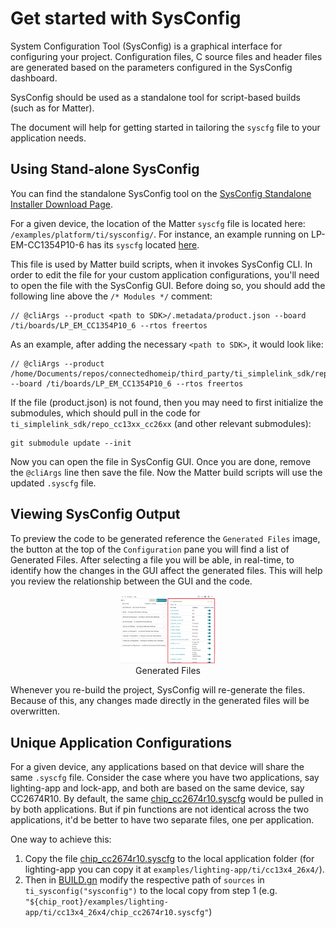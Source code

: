 # Get started with SysConfig

System Configuration Tool (SysConfig) is a graphical interface for configuring
your project. Configuration files, C source files and header files are generated
based on the parameters configured in the SysConfig dashboard.

SysConfig should be used as a standalone tool for script-based builds (such as
for Matter).

The document will help for getting started in tailoring the `syscfg` file to
your application needs.

## Using Stand-alone SysConfig

You can find the standalone SysConfig tool on the
[SysConfig Standalone Installer Download Page](https://www.ti.com/tool/SYSCONFIG).

For a given device, the location of the Matter `syscfg` file is located here:
`/examples/platform/ti/sysconfig/`.
For instance, an example running on LP-EM-CC1354P10-6 has its `syscfg` located [here](../../../../examples/platform/ti/sysconfig/chip_cc1354p10_6.syscfg).

This file is used by Matter build scripts, when it invokes SysConfig CLI. In
order to edit the file for your custom application configurations, you'll need
to open the file with the SysConfig GUI. Before doing so, you should add the
following line above the `/* Modules */` comment:

```
// @cliArgs --product <path to SDK>/.metadata/product.json --board /ti/boards/LP_EM_CC1354P10_6 --rtos freertos
```

As an example, after adding the necessary `<path to SDK>`, it would look like:

```
// @cliArgs --product /home/Documents/repos/connectedhomeip/third_party/ti_simplelink_sdk/repo_cc13xx_cc26xx/.metadata/product.json --board /ti/boards/LP_EM_CC1354P10_6 --rtos freertos
```

If the file (product.json) is not found, then you may need to first initialize the submodules, which should pull in the code for `ti_simplelink_sdk/repo_cc13xx_cc26xx` (and other relevant submodules):

```
git submodule update --init
```

Now you can open the file in SysConfig GUI. Once you are done, remove the
`@cliArgs` line then save the file. Now the Matter build scripts will use the
updated `.syscfg` file.

## Viewing SysConfig Output

To preview the code to be generated reference the `Generated Files` image, the
button at the top of the `Configuration` pane you will find a list of Generated
Files. After selecting a file you will be able, in real-time, to identify how
the changes in the GUI affect the generated files. This will help you review the
relationship between the GUI and the code.

<div style="text-align: center;">
  <img src="images/generated_files_ble.png" alt="Generated Files" width=30%>
  <div class="caption">Generated Files</div>
</div>

Whenever you re-build the project, SysConfig will re-generate the files. Because
of this, any changes made directly in the generated files will be overwritten.

## Unique Application Configurations

For a given device, any applications based on that device will share the same `.syscfg` file.
Consider the case where you have two applications, say lighting-app and lock-app, and both are based on the same device, say CC2674R10.
By default, the same [chip_cc2674r10.syscfg](../../../../examples/platform/ti/sysconfig/chip_cc2674r10.syscfg) would be pulled in by both applications.
But if pin functions are not identical across the two applications, it'd be better to have two separate files, one per application.

One way to achieve this:
1. Copy the file [chip_cc2674r10.syscfg](../../../../examples/platform/ti/sysconfig/chip_cc2674r10.syscfg) to the local application folder (for lighting-app you can copy it at `examples/lighting-app/ti/cc13x4_26x4/`).
2. Then in [BUILD.gn](../../../../examples/lighting-app/ti/cc13x4_26x4/BUILD.gn) modify the respective path of `sources` in `ti_sysconfig("sysconfig")` to the local copy from step 1 (e.g. `"${chip_root}/examples/lighting-app/ti/cc13x4_26x4/chip_cc2674r10.syscfg"`)
